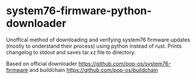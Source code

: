 # system76-firmware-python-downloader

Unoffical method of downloading and verifying system76 firmware updates (mostly to understand their process) using python instead of rust. Prints changelog to stdout and saves tar.xz file to directory.

Based on official downloader https://github.com/pop-os/system76-firmware and buildchain https://github.com/pop-os/buildchain
